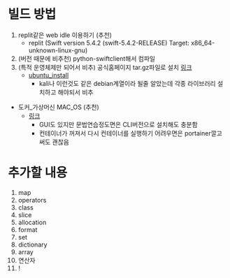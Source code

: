 # 빌드 방법
1. replit같은 web idle 이용하기 (추천)
    * replit (Swift version 5.4.2 (swift-5.4.2-RELEASE) Target: x86_64-unknown-linux-gnu)
2. (버전 때문에 비추천) python-swiftclient해서 컴파일
3. (특적 운영체제만 되어서 비추) 공식홈페이지 tar.gz파일로 설치 [링크](https://www.swift.org/download/)
    * [ubuntu_install](https://ubunlog.com/ko/swift-instala-este-lenguaje-de-programacion-en-ubuntu-20-04/)
        * kali나 이런것도 같은 debian계열이라 될줄 알았는데 각종 라이브러리 설치하고 해야되서 비추
* 도커_가상머신 MAC_OS (추천)
    * [링크](https://github.com/sickcodes/Docker-OSX)
        * GUI도 있지만 문법연습정도면은 CLI버전으로 설치해도 충분함
        * 컨테이너가 꺼져서 다시 컨테이너를 실행하기 어려우면은 portainer깔고 써도 괜찮음
# 추가할 내용
1. map
2. operators
3. class
4. slice
5. allocation
6. format
7. set
8. dictionary
9. array
10. 연산자
11. !
